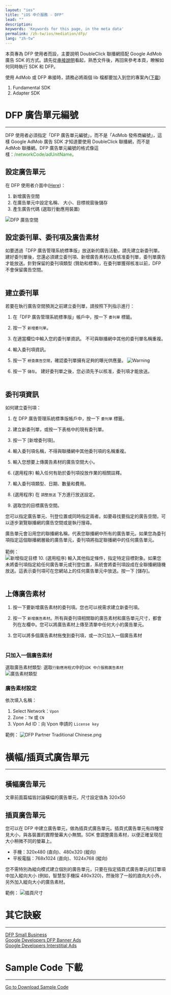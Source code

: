 ```yaml
---
layout: "ios"
title: "iOS 中介服務 - DFP"
lead: ""
description: 
keywords: 'Keywords for this page, in the meta data'
permalink: /zh-tw/ios/mediation/dfp/
lang: "zh-tw"
---
```

本頁專為 DFP 使用者而設，主要說明 DoubleClick 聯播網搭配 Google AdMob 廣告 SDK 的方式。請先從[串接說明]看起，熟悉文件後，再回來參考本頁，瞭解如何同時執行 SDK 和 DFP。

使用 AdMob 或 DFP 串接時，請務必將兩個 lib 檔都要加入到您的專案內([下載][1])

1. Fundamental SDK
2. Adapter SDK


# DFP 廣告單元編號
---
DFP 使用者必須指定「DFP 廣告單元編號」，而不是「AdMob 發佈商編號」，這樣 Google AdMob 廣告 SDK 才知道要使用 DoubleClick 聯播網，而不是 AdMob 聯播網。DFP 廣告單元編號的格式像這樣：<span style="color:#228B22">/networkCode/adUnitName。</span>


## 設定廣告單元
在 DFP 使用者介面中([Here])：

1. 新增廣告空間
2. 在廣告單元中設定名稱、 大小、目標視窗後儲存
3. 產生廣告代碼 (選取行動應用裝置)

![DFP 廣告空間]

## 設定委刊單、委刊項及廣告素材
如要透過「DFP 廣告管理系統標準版」放送新的廣告活動，請先建立新委刊單。建好委刊單後，您還必須建立委刊項、新增廣告素材以及核准委刊單，委刊單廣告才能放送。針對保留的委刊項類型 (贊助和標準)，在委刊單獲得核准以前，DFP 不會保留廣告空間。<br><br>

## 建立委刊單
若要在執行廣告空間預測之前建立委刊單，請按照下列指示進行：

1. 在「DFP 廣告管理系統標準版」帳戶中，按一下 `委刊單` 標籤。

2. 按一下 `新增委刊單`。

3. 在適當欄位中輸入您的委刊單資訊。
   不可與聯播網中其他的委刊單名稱重複。

4. 輸入委刊項資訊。

5. 按一下 `檢查廣告空間`，確認委刊單擁有足夠的曝光供應量。
![Warning]

6. 按一下 `儲存`。
    建好委刊單之後，您必須先予以核准，委刊項才能放送。
<br><br>

## 委刊項資訊
如何建立委刊項：

1. 在 DFP 廣告管理系統標準版帳戶中，按一下 `委刊單` 標籤。

2. 建立新委刊單，或按一下表格中的現有委刊單。

3. 按一下 [新增委刊項]。

4. 輸入委刊項名稱，不得與聯播網中其他委刊項的名稱重複。

5. 輸入您想要上傳廣告素材的廣告空間大小。

6. (選用程序) 輸入任何有助於委刊項投放作業的相關註釋。

7. 輸入委刊項類型、日期、數量和費用。

8. (選用程序) 在 `調整放送` 下方進行放送設定。

9. 選取您的目標廣告空間。

您可以指定廣告單元、刊登位置或同時指定兩者。如要尋找要指定的廣告空間，可以逐步瀏覽聯播網的廣告空間或是執行搜尋。

廣告單元會沿用您的聯播網名稱，代表您聯播網中所有的廣告單元。如果您為委刊項指定這個聯播網層級的廣告單元，委刊項將指定聯播網中的任何廣告單元。<br>
<br>範例：<br>
![新增指定目標]
10. (選用程序) 輸入其他指定條件，指定特定目標對象。如果您未將委刊項指定給任何廣告單元或刊登位置，系統會將委刊項設成在全聯播網隨機放送。這表示委刊項可在您網站上的任何廣告單元中放送。按一下 [儲存]。<br><br>

## 上傳廣告素材
1. 按一下要新增廣告素材的委刊項。您也可以視需求建立新委刊項。

2. 按一下 `新增廣告素材`。所有與委刊項相關聯的廣告素材和廣告單元尺寸，都會列在左欄中。您可以將廣告素材上傳至清單中任何大小的廣告單元。

3. 您可以將多個廣告素材拖曳到委刊項，或一次只加入一個廣告素材<br><br>

### 只加入一個廣告素材
選取廣告素材類型: 選取`行動應用程式`中的`SDK 中介服務廣告素材`<br>
![廣告素材類型]

### 廣告素材設定
依次填入名稱：

1. Select Network：`Vpon`
2. Zone：`TW` 或 `CN`
3. Vpon Ad ID：向 Vpon 申請的 `License key`<br>

範例：
![DFP Partner Traditional Chinese.png]



# 橫幅/插頁式廣告單元
---
## 橫幅廣告單元
文章前面篇幅皆討論橫幅的廣告單元，尺寸設定值為 320x50

## 插頁廣告單元
您可以在 DFP 中建立廣告單元，做為插頁式廣告單元。插頁式廣告單元有四種常見大小，與各裝置的實際螢幕大小無關。SDK 會調整廣告素材，以便正確呈現在大小稍微不同的螢幕上。

* 手機：320x480 (直向)、480x320 (縱向)
* 平板電腦：768x1024 (直向)、1024x768 (縱向)

您不需特別為縱向模式建立個別的廣告單元，只要在指定插頁式廣告單元的訂單項中加入縱向大小 (例如，智慧型手機採 480x320)，然後除了一般的直向大小外，另外加入縱向大小的廣告素材。

範例：
![插頁尺寸]






# 其它訣竅
---
[DFP Small Business](https://support.google.com/dfp_sb/)<br>
[Google Developers DFP Banner Ads](https://developers.google.com/mobile-ads-sdk/docs/dfp/fundamentals#ios)<br>
[Google Developers Interstitial Ads](https://developers.google.com/mobile-ads-sdk/docs/ios/doubleclick/#support)

# Sample Code 下載
---
 [Go to Download Sample Code][1]


[串接說明]: ../../integration-guide
[1]: {{site.baseurl}}/zh-tw/ios/download/#dfp
[Here]: https://www.google.com/dfp/
[DFP 廣告空間]: {{site.imgurl}}/DFP_廣告空間.png
[新增指定目標]: {{site.imgurl}}/新增指定目標.png
[廣告素材類型]: {{site.imgurl}}/廣告素材類型.png
[Warning]: {{site.imgurl}}/Warning.png
[DFP Partner Traditional Chinese.png]: {{site.imgurl}}/DFP_Partner_Traditional_Chinese.png
[插頁尺寸]: {{site.imgurl}}/插頁尺寸.png
